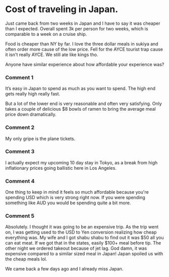 # Cost of traveling in Japan.

Just came back from two weeks in Japan and I have to say it was cheaper than I expected. Overall spent 3k per person for two weeks, which is comparable to a week on a cruise ship.

Food is cheaper than NY by far. I love the three dollar meals in sukiya and often order more cause of the low price. Fell for the AYCE tourist trap cause it isn't really AYCE. We still ate like kings tho.

Anyone have similar experience about how affordable your experience was? 


### Comment 1

It’s easy in Japan to spend as much as you want to spend. The high end gets really high really fast. 

But a lot of the lower end is very reasonable and often very satisfying. Only takes a couple of delicious $8 bowls of ramen to bring the average meal price down dramatically.

### Comment 2

My only gripe is the plane tickets.

### Comment 3

I actually expect my upcoming 10 day stay in Tokyo, as a break from high inflationary prices going ballistic here in Los Angeles.

### Comment 4

One thing to keep in mind it feels so much affordable because you're spending USD which is very strong right now. If you were spending something like AUD you would be spending quite a bit more.

### Comment 5

Absolutely. I thought it was going to be an expensive trip. As the trip went on, I was getting used to the USD to Yen conversion realizing how cheap everything was. My wife and I got shabu shabu to find out it was $50 all you can eat meat. If we got that in the states, easily $100+ meal before tip. The other night we ordered takeout because of jet lag. God damn, it was expensive compared to a similar sized meal in Japan! Japan spoiled us with the cheap meals lol. 

We came back a few days ago and I already miss Japan.

